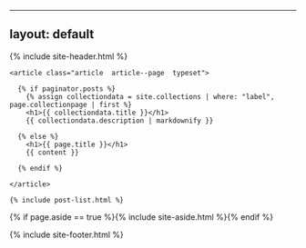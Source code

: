 <!-- ---
layout: blog
collectionpage: posts
--- -->
---
layout: default
---

{% include site-header.html %}

<main class="main  container">

  <div class="content">

    <article class="article  article--page  typeset">

      {% if paginator.posts %}
        {% assign collectiondata = site.collections | where: "label", page.collectionpage | first %}
        <h1>{{ collectiondata.title }}</h1>
        {{ collectiondata.description | markdownify }}

      {% else %}
        <h1>{{ page.title }}</h1>
        {{ content }}
        
      {% endif %}

    </article>

    {% include post-list.html %}

  </div>

  {% if page.aside == true %}{% include site-aside.html %}{% endif %}

</main>

{% include site-footer.html %}
